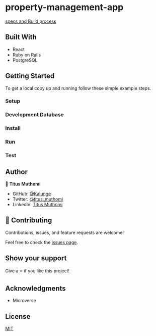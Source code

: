 # property-management-app


[specs and Build process](https://github.com/Kalunge/property-management-app/blob/main/specs.mdhttps://github.com/Kalunge/property-management-app/blob/main/specs.md)

## Built With
- React
- Ruby on Rails
- PostgreSQL

## Getting Started

To get a local copy up and running follow these simple example steps.



### Setup



### Development Database



### Install


### Run



### Test

## Author

👤 **Titus Muthomi**

- GitHub: [@Kalunge](https://github.com/Kalunge)
- Twitter: [@titus_muthomi](https://twitter.com/titus_muthomi)
- LinkedIn: [Titus Muthomi](https://www.linkedin.com/in/muthomi-titus-295024181/)
## 🤝 Contributing

Contributions, issues, and feature requests are welcome!

Feel free to check the [issues page]().

## Show your support

Give a ⭐️ if you like this project!

## Acknowledgments

- Microverse

## License

[MIT](./LICENSE)
